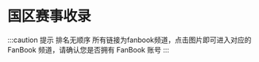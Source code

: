 # 国区赛事收录

:::caution 提示
排名无顺序
所有链接为fanbook频道，点击图片即可进入对应的 FanBook 频道，请确认您是否拥有 FanBook 账号
:::

<SiteInfo name="MWLC" url="https://pd.qq.com/s/b58n6sama" preview="https://img.mwdocs.info/20240302/mwlc-logo.60tze5ob0s.webp" />

<SiteInfo name="CEA" url="https://pd.qq.com/s/8dpjp4sey" preview="https://fb-cdn.fanbook.mobi/fanbook/app/files/app_image/guild_template/game_gh_background_1.png" />

<SiteInfo name="AYT" url="https://pd.qq.com/s/9afbs5irz" preview="https://img.mwdocs.info/20240302/700d5e5bf125df3b31237861a2c05405.1e8cdgpr96.webp" />

<SiteInfo name="HLM" url="https://in.fanbook.cn/WX9B6FrU" preview="https://img.mwdocs.info/20240302/mwhlm-logo.wiaovods9.webp" />

<SiteInfo name="CFL" url="https://in.fanbook.cn/Lj6B6Fha" preview="https://fb-cdn.fanbook.cn/fanbook/app/files/service/banner/14577348edddd8d00378b5195f0f2a48.jpg" />

<SiteInfo name="DW" url="https://in.fanbook.cn/L33K6FXW" preview="https://img.mwdocs.info/20240302/mwdw-logo.6f0f50wlvg.webp" />

<SiteInfo name="Epitome.China" url="https://in.fanbook.cn/MhQe6Fl9" preview="https://fb-cdn.fanbook.mobi/fanbook/app/files/app_image/guild_template/game_gh_background_1.png" />

<SiteInfo name="Fanplay.CN" url="https://in.fanbook.cn/e6Md6FN4" preview="https://fb-cdn.fanbook.mobi/fanbook/app/files/app_image/guild_template/game_gh_background_1.png" />

<SiteInfo name="UPLC" url="https://in.fanbook.cn/9TMd6F5L" preview="https://fb-cdn.fanbook.mobi/fanbook/app/files/app_image/guild_template/game_gh_background_1.png" />
